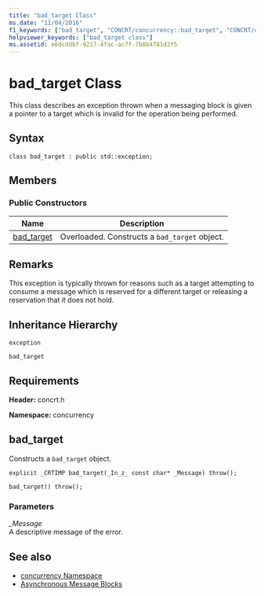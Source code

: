 ```yaml
---
title: "bad_target Class"
ms.date: "11/04/2016"
f1_keywords: ["bad_target", "CONCRT/concurrency::bad_target", "CONCRT/concurrency::bad_target::bad_target"]
helpviewer_keywords: ["bad_target class"]
ms.assetid: e6dcddbf-9217-4fac-ac7f-7b8b4781d2f5
---
```

# bad_target Class

This class describes an exception thrown when a messaging block is given a pointer to a target which is invalid for the operation being performed.

## Syntax

```
class bad_target : public std::exception;
```

## Members

### Public Constructors

|Name|Description|
|----------|-----------------|
|[bad_target](#ctor)|Overloaded. Constructs a `bad_target` object.|

## Remarks

This exception is typically thrown for reasons such as a target attempting to consume a message which is reserved for a different target or releasing a reservation that it does not hold.

## Inheritance Hierarchy

`exception`

`bad_target`

## Requirements

**Header:** concrt.h

**Namespace:** concurrency

##  <a name="ctor"></a> bad_target

Constructs a `bad_target` object.

```
explicit _CRTIMP bad_target(_In_z_ const char* _Message) throw();

bad_target() throw();
```

### Parameters

*_Message*<br/>
A descriptive message of the error.

## See also

- [concurrency Namespace](concurrency-namespace.md)
- [Asynchronous Message Blocks](../../../parallel/concrt/asynchronous-message-blocks.md)

